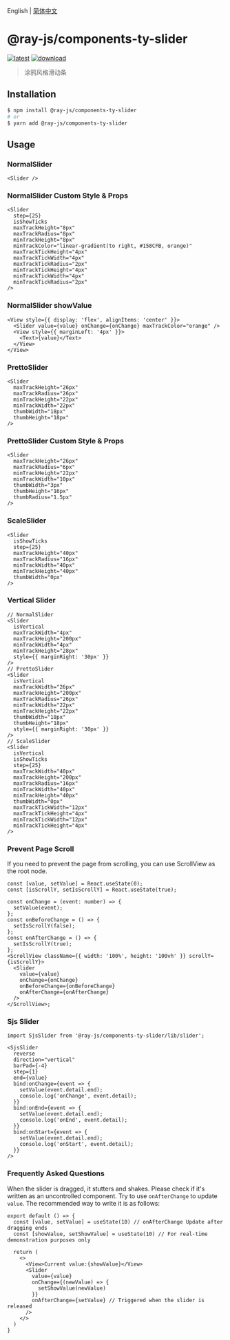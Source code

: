 English | [简体中文](./README-zh_CN.md)

# @ray-js/components-ty-slider

[![latest](https://img.shields.io/npm/v/@ray-js/components-ty-slider/latest.svg)](https://www.npmjs.com/package/@ray-js/components-ty-slider) [![download](https://img.shields.io/npm/dt/@ray-js/components-ty-slider.svg)](https://www.npmjs.com/package/@ray-js/components-ty-slider)

> 涂鸦风格滑动条

## Installation

```sh
$ npm install @ray-js/components-ty-slider
# or
$ yarn add @ray-js/components-ty-slider
```

## Usage

### NormalSlider

```tsx
<Slider />
```

### NormalSlider Custom Style & Props

```tsx
<Slider
  step={25}
  isShowTicks
  maxTrackHeight="8px"
  maxTrackRadius="8px"
  minTrackHeight="8px"
  minTrackColor="linear-gradient(to right, #158CFB, orange)"
  maxTrackTickHeight="4px"
  maxTrackTickWidth="4px"
  maxTrackTickRadius="2px"
  minTrackTickHeight="4px"
  minTrackTickWidth="4px"
  minTrackTickRadius="2px"
/>
```

### NormalSlider showValue

```tsx
<View style={{ display: 'flex', alignItems: 'center' }}>
  <Slider value={value} onChange={onChange} maxTrackColor="orange" />
  <View style={{ marginLeft: '4px' }}>
    <Text>{value}</Text>
  </View>
</View>
```

### PrettoSlider

```tsx
<Slider
  maxTrackHeight="26px"
  maxTrackRadius="26px"
  minTrackHeight="22px"
  minTrackWidth="22px"
  thumbWidth="18px"
  thumbHeight="18px"
/>
```

### PrettoSlider Custom Style & Props

```tsx
<Slider
  maxTrackHeight="26px"
  maxTrackRadius="6px"
  minTrackHeight="22px"
  minTrackWidth="10px"
  thumbWidth="3px"
  thumbHeight="16px"
  thumbRadius="1.5px"
/>
```

### ScaleSlider

```tsx
<Slider
  isShowTicks
  step={25}
  maxTrackHeight="40px"
  maxTrackRadius="16px"
  minTrackWidth="40px"
  minTrackHeight="40px"
  thumbWidth="0px"
/>
```

### Vertical Slider

```tsx
// NormalSlider
<Slider
  isVertical
  maxTrackWidth="4px"
  maxTrackHeight="200px"
  minTrackWidth="4px"
  minTrackHeight="28px"
  style={{ marginRight: '30px' }}
/>
// PrettoSlider
<Slider
  isVertical
  maxTrackWidth="26px"
  maxTrackHeight="200px"
  maxTrackRadius="26px"
  minTrackWidth="22px"
  minTrackHeight="22px"
  thumbWidth="18px"
  thumbHeight="18px"
  style={{ marginRight: '30px' }}
/>
// ScaleSlider
<Slider
  isVertical
  isShowTicks
  step={25}
  maxTrackWidth="40px"
  maxTrackHeight="200px"
  maxTrackRadius="16px"
  minTrackWidth="40px"
  minTrackHeight="40px"
  thumbWidth="0px"
  maxTrackTickWidth="12px"
  maxTrackTickHeight="4px"
  minTrackTickWidth="12px"
  minTrackTickHeight="4px"
/>
```

### Prevent Page Scroll

If you need to prevent the page from scrolling, you can use ScrollView as the root node.

```tsx
const [value, setValue] = React.useState(0);
const [isScrollY, setIsScrollY] = React.useState(true);

const onChange = (event: number) => {
  setValue(event);
};
const onBeforeChange = () => {
  setIsScrollY(false);
};
const onAfterChange = () => {
  setIsScrollY(true);
};
<ScrollView className={{ width: '100%', height: '100vh' }} scrollY={isScrollY}>
  <Slider
    value={value}
    onChange={onChange}
    onBeforeChange={onBeforeChange}
    onAfterChange={onAfterChange}
  />
</ScrollView>;
```

### Sjs Slider

```tsx
import SjsSlider from '@ray-js/components-ty-slider/lib/slider';

<SjsSlider
  reverse
  direction="vertical"
  barPad={-4}
  step={1}
  end={value}
  bind:onChange={event => {
    setValue(event.detail.end);
    console.log('onChange', event.detail);
  }}
  bind:onEnd={event => {
    setValue(event.detail.end);
    console.log('onEnd', event.detail);
  }}
  bind:onStart={event => {
    setValue(event.detail.end);
    console.log('onStart', event.detail);
  }}
/>
```


### Frequently Asked Questions

When the slider is dragged, it stutters and shakes. Please check if it's written as an uncontrolled component. Try to use `onAfterChange` to update `value`. The recommended way to write it is as follows:

```tsx
export default () => {
  const [value, setValue] = useState(10) // onAfterChange Update after dragging ends
  const [showValue, setShowValue] = useState(10) // For real-time demonstration purposes only

  return (
    <>
      <View>Current value:{showValue}</View>
      <Slider
        value={value}
        onChange={(newValue) => {
          setShowValue(newValue)
        }}
        onAfterChange={setValue} // Triggered when the slider is released
      />
    </>
  )
}
```
